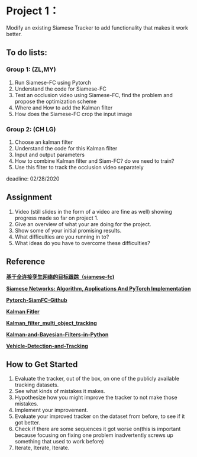 # Project 1： 
Modify an existing Siamese Tracker to add functionality that makes it work better.  

## To do lists:
### Group 1: (ZL,MY) 
1. Run Siamese-FC using Pytorch
2. Understand the code for Siamese-FC
3. Test an occlusion video using Siamese-FC, find the problem and propose the optimization scheme
4. Where and How to add the Kalman filter 
5. How does the Siamese-FC crop the input image

### Group 2: (CH LG)
1. Choose an kalman filter 
2. Understand the code for this Kalman filter 
3. Input and output parameters 
4. How to combine Kalman filter and Siam-FC? do we need to train?
5. Use this filter to track the occlusion video separately
	
deadline: 02/28/2020

## Assignment
1. Video (still slides in the form of a video are fine as well) showing progress made so far on project 1.   
2. Give an overview of what your are doing for the project.  
3. Show some of your initial promising results.  
4. What difficulties are you running in to?  
5. What ideas do you have to overcome these difficulties?

## Reference

[__基于全连接孪生网络的目标跟踪（siamese-fc)__](https://blog.csdn.net/autocyz/article/details/53216786)  

[__Siamese Networks: Algorithm, Applications And PyTorch Implementation__](https://becominghuman.ai/siamese-networks-algorithm-applications-and-pytorch-implementation-4ffa3304c18)

[__Pytorch-SiamFC-Github__](https://github.com/rafellerc/Pytorch-SiamFC)  

[__Kalman Fitler__](https://github.com/zkzk5214/CV_Proj/blob/master/Proj1/zhou2019.pdf)

[__Kalman_filter_multi_object_tracking__](https://github.com/srianant/kalman_filter_multi_object_tracking)  

[__Kalman-and-Bayesian-Filters-in-Python__](https://github.com/rlabbe/Kalman-and-Bayesian-Filters-in-Python)  

[__Vehicle-Detection-and-Tracking__](https://github.com/kcg2015/Vehicle-Detection-and-Tracking)  

## How to Get Started  
1. Evaluate the tracker, out of the box, on one of the publicly available tracking datasets.  
2. See what kinds of mistakes it makes.  
3. Hypothesize how you might improve the tracker to not make those mistakes.  
4. Implement your improvement.  
5. Evaluate your improved tracker on the dataset from before, to see if it got better.  
6. Check if there are some sequences it got worse on(this is important because focusing on fixing one problem inadvertently screws up something that used to work before)
7. Iterate, Iterate, Iterate. 
